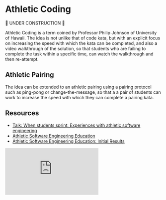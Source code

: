 Athletic Coding
==============

:construction: UNDER CONSTRUCTION :construction:

Athletic Coding is a term coined by Professor Philip Johnson of University of Hawaii.  The idea is not unlike that of code kata, but with an explicit focus on increasing the speed with which the kata can be completed, and also a video walkthrough of the solution, so that students who are failing to complete the task within a specific time, can watch the walkthrough and then re-attempt.

Athletic Pairing
--------

The idea can be extended to an athletic pairing using a pairing protocol such as ping-pong or change-the-message, so that a a pair of students can work to increase the speed with which they can complete a pairing kata.

Resources
--------

* [Talk: When students sprint: Experiences with athletic software engineering](http://philipmjohnson.org/talks/athletic/)
* [Athletic Software Engineering Education](http://philipmjohnson.org/2013/07/12/athletic-software-engineering-education/)
* [Athletic Software Engineering Education: Initial Results](http://philipmjohnson.org/2013/12/16/athletic-software-engineering-education-initial-results/)


![Tracking pixel](https://githubanalytics.herokuapp.com/course/pills/athletic_coding.md)
